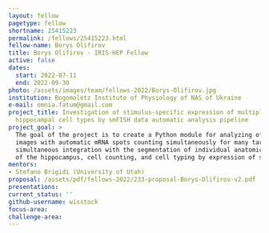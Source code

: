 ```yaml
---
layout: fellow
pagetype: fellow
shortname: 25415223
permalink: /fellows/25415223.html
fellow-name: Borys Olifirov
title: Borys Olifirov - IRIS-HEP Fellow
active: false
dates:
  start: 2022-07-11
  end: 2022-09-30
photo: /assets/images/team/fellows-2022/Borys-Olifirov.jpg
institution: Bogomoletz Institute of Physiology of NAS of Ukraine
e-mail: omnia.fatum@gmail.com
project_title: Investigation of stimulus-specific expression of multiple ITFs in different
  hippocampal cell types by smFISH data automatic analysis pipeline
project_goal: >
  The goal of the project is to create a Python module for analyzing of RNA smFISH
  images with automatic mRNA spots counting simultaneously for many target genes and
  simultaneous integration with the segmentation of individual anatomical regions
  of the hippocampus, cell counting, and cell typing by expression of specific markers.
mentors:
- Stefano Brigidi (University of Utah)
proposal: /assets/pdf/fellows-2022/233-proposal-Borys-Olifirov-v2.pdf
presentations:
current_status: ''
github-username: wisstock
focus-area:
challenge-area:
---
```

